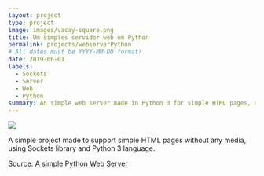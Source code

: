 ```yaml
---
layout: project
type: project
image: images/vacay-square.png
title: Um simples servidor web em Python
permalink: projects/webserverPython
# All dates must be YYYY-MM-DD format!
date: 2019-06-01
labels:
  - Sockets
  - Server
  - Web
  - Python
summary: An simple web server made in Python 3 for simple HTML pages, does not support media.
---
```


<img class="ui medium right floated rounded image" src="../images/vacay-home-page.png">

A simple project made to support simple HTML pages without any media, using Sockets library and Python 3 language. 
 
Source: <a href="https://github.com/Diolante/Servidor-Web-Simples-em-Python"><i class="large github icon"></i>A simple Python Web Server</a>
